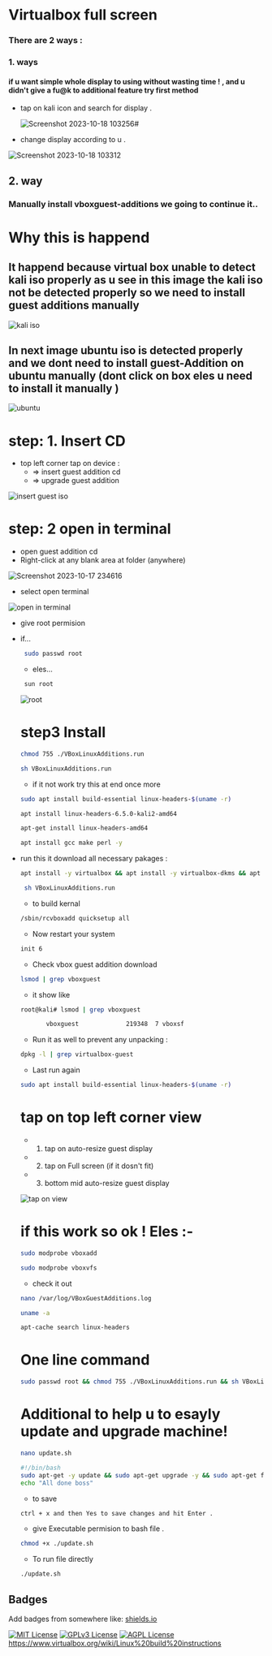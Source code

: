 # Virtualbox full screen
### There are 2 ways :
### 1. ways
#### if u want simple whole display to using without wasting time ! , and u didn't give a fu@k to additional feature try first method
- tap on kali icon and search for display .

  ![Screenshot 2023-10-18 103256](https://github.com/Esther7171/virtualox-fullscreen/assets/122229257/80988676-eecd-4e55-b3dd-9e9efb3f1f8b)#

- change display according to u .
  
![Screenshot 2023-10-18 103312](https://github.com/Esther7171/virtualox-fullscreen/assets/122229257/0d65efb8-e6a4-4f7f-9bd5-9cb46837f731)

## 2. way 
### Manually install vboxguest-additions we going to continue it..
# Why this is happend
## It happend because virtual box unable to detect kali iso properly as u see in this image the kali iso not be detected properly so we need to install guest additions manually
![kali iso](https://github.com/Esther7171/virtualox-fullscreen/assets/122229257/afe655bb-c8fb-40de-a937-306e76ac1a56)
## In next image ubuntu iso is detected properly and we dont need to install guest-Addition on ubuntu manually (dont click on box eles u need to install it manually )
![ubuntu](https://github.com/Esther7171/virtualox-fullscreen/assets/122229257/488c0a56-532e-48ed-861f-cbbedcbec425)

# step: 1. Insert CD
- top left corner tap on device :
    - => insert guest addition cd
    - => upgrade guest addition
   
![insert guest iso](https://github.com/Esther7171/virtualox-fullscreen/assets/122229257/90d22b87-764f-42f2-951e-8646e409064a)

# step: 2 open in terminal
 - open guest addition cd
 - Right-click at any blank area at folder (anywhere)
 
![Screenshot 2023-10-17 234616](https://github.com/Esther7171/virtualox-fullscreen/assets/122229257/b9a5da29-6e95-4dfe-96bf-bc62843d9cbe)

 - select open terminal

![open in terminal](https://github.com/Esther7171/virtualox-fullscreen/assets/122229257/71dd788f-bc0f-4db3-bc6e-b1d5c5b9e40b)

 - give root permision 

 - if...
   ```bash
    sudo passwd root
   ```
   - eles...
   ```bash
    sun root
   ```

   ![root](https://github.com/Esther7171/virtualox-fullscreen/assets/122229257/d7a11570-3b16-4503-b43b-8f3a6aaffed1)
   
   # step3 Install
   ```bash
   chmod 755 ./VBoxLinuxAdditions.run
   ```
   ```bash
   sh VBoxLinuxAdditions.run
   ```
   - if it not work try this at end once more
   ```bash
   sudo apt install build-essential linux-headers-$(uname -r)
   ```
   ```bash
   apt install linux-headers-6.5.0-kali2-amd64 
   ```
   ```bash
   apt-get install linux-headers-amd64 
   ```
   ```bash
   apt install gcc make perl -y
   ```
- run this it download all necessary pakages :
   ```bash
   apt install -y virtualbox && apt install -y virtualbox-dkms && apt install -y virtualbox-ext-pack && apt install -y virtualbox-guest-utils && apt install -y virtualbox-qt && apt install -y virtualbox-guest-additions-iso && apt install -y virtualbox-source && apt install -y virtualbox-guest-x11 && apt install -y virtualenv && apt install -y virtualenvwrapper && apt install -y virtualenvwrapper-doc  && apt install -y virtualgps  && apt install -y virtualgps 
   ```
  ```bash
   sh VBoxLinuxAdditions.run
   ```
   - to build kernal
   ```bash
   /sbin/rcvboxadd quicksetup all
   ```
   - Now restart your system
   ```bash
   init 6
   ```
   - Check vbox guest addition download
   ```bash
   lsmod | grep vboxguest
   ```
   - it show like
   ```bash
   root@kali# lsmod | grep vboxguest

          vboxguest             219348  7 vboxsf
   ``` 
   - Run it as well to prevent any unpacking :
   ```bash
   dpkg -l | grep virtualbox-guest
   ```
   - Last run again
   ```bash
   sudo apt install build-essential linux-headers-$(uname -r)
   ```
   # tap on top left corner view
  * 1. tap on auto-resize guest display
  * 2. tap on Full screen (if it dosn't fit)
  * 3. bottom mid auto-resize guest display
  
   ![tap on view](https://github.com/Esther7171/virtualox-fullscreen/assets/122229257/85f6179a-68be-4190-b115-5afc525ed470)
    
   # if this work so ok ! Eles :-
   ```bash
   sudo modprobe vboxadd
   ```
   ```bash
   sudo modprobe vboxvfs
   ```
   - check it out
   ```bash
   nano /var/log/VBoxGuestAdditions.log 
   ```
   ```bash
   uname -a 
   ```
   ```bash
   apt-cache search linux-headers
   ```

   # One line command
   ```bash
   sudo passwd root && chmod 755 ./VBoxLinuxAdditions.run && sh VBoxLinuxAdditions.run && sudo apt install build-essential linux-headers-$(uname -r) && apt-get install linux-headers-amd64 && apt install linux-headers-6.5.0-kali2-amd64 && apt install gcc make perl -y && apt install -y virtualbox && apt install -y virtualbox-dkms && apt install -y virtualbox-ext-pack && apt install -y virtualbox-guest-utils && apt install -y virtualbox-qt && apt install -y virtualbox-guest-additions-iso && apt install -y virtualbox-source && apt install -y virtualbox-guest-x11 && apt install -y virtualenv && apt install -y virtualenvwrapper && apt install -y virtualenvwrapper-doc  && apt install -y virtualgps  && apt install -y virtualgps &&/sbin/rcvboxadd quicksetup all &&  lsmod | grep vboxguest && dpkg -l | grep virtualbox-guest && sudo apt install build-essential linux-headers-$(uname -r) && init 6
   ```

   # Additional to help u to esayly update and upgrade machine!
   ``` bash
   nano update.sh
   ```
   ```bash
   #!/bin/bash
   sudo apt-get -y update && sudo apt-get upgrade -y && sudo apt-get full-upgrade && sudo apt-get dist-upgrade -y && sudo apt autoremove -y
   echo "All done boss"
   ```
   - to save 
   ```bash 
   ctrl + x and then Yes to save changes and hit Enter .
   ```
   - give Executable permision to bash file .
   ```bash
   chmod +x ./update.sh
   ```
   - To run file  directly
   ```bash
   ./update.sh
   ````
## Badges

Add badges from somewhere like: [shields.io](https://shields.io/)

[![MIT License](https://img.shields.io/badge/License-MIT-green.svg)](https://choosealicense.com/licenses/mit/)
[![GPLv3 License](https://img.shields.io/badge/License-GPL%20v3-yellow.svg)](https://opensource.org/licenses/)
[![AGPL License](https://img.shields.io/badge/license-AGPL-blue.svg)](http://www.gnu.org/licenses/agpl-3.0)
https://www.virtualbox.org/wiki/Linux%20build%20instructions

